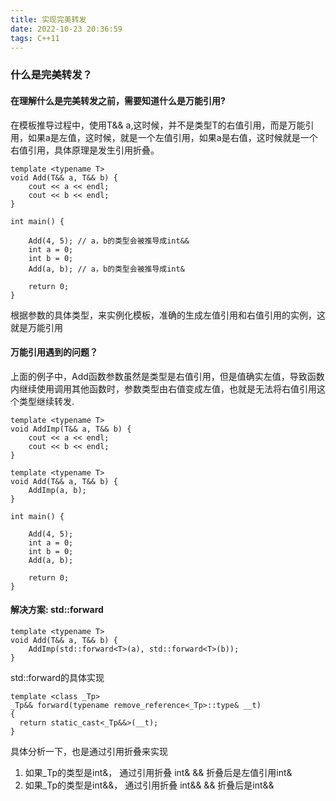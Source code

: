 ```yaml
---
title: 实现完美转发
date: 2022-10-23 20:36:59
tags: C++11
---
```



### 什么是完美转发？

#### 在理解什么是完美转发之前，需要知道什么是万能引用?
在模板推导过程中，使用T&& a,这时候，并不是类型T的右值引用，而是万能引用，如果a是左值，这时候，就是一个左值引用，如果a是右值，这时候就是一个右值引用，具体原理是发生引用折叠。

```
template <typename T>
void Add(T&& a, T&& b) {
    cout << a << endl;
    cout << b << endl;
}

int main() {
    
    Add(4, 5); // a，b的类型会被推导成int&&
    int a = 0;
    int b = 0;
    Add(a, b); // a，b的类型会被推导成int&
    
    return 0;
}
```
根据参数的具体类型，来实例化模板，准确的生成左值引用和右值引用的实例，这就是万能引用


#### 万能引用遇到的问题？
上面的例子中，Add函数参数虽然是类型是右值引用，但是值确实左值，导致函数内继续使用调用其他函数时，参数类型由右值变成左值，也就是无法将右值引用这个类型继续转发.
```
template <typename T>
void AddImp(T&& a, T&& b) {
    cout << a << endl;
    cout << b << endl;
}

template <typename T>
void Add(T&& a, T&& b) {
    AddImp(a, b);
}

int main() {
    
    Add(4, 5);
    int a = 0;
    int b = 0;
    Add(a, b);
    
    return 0;
}
```

#### 解决方案: std::forward<T>
```
template <typename T>
void Add(T&& a, T&& b) {
    AddImp(std::forward<T>(a), std::forward<T>(b));
}

```
std::forward的具体实现
```
template <class _Tp>
_Tp&& forward(typename remove_reference<_Tp>::type& __t) 
{
  return static_cast<_Tp&&>(__t);
}
```

具体分析一下，也是通过引用折叠来实现
1. 如果_Tp的类型是int&， 通过引用折叠 int& && 折叠后是左值引用int&
2. 如果_Tp的类型是int&&， 通过引用折叠 int&& && 折叠后是int&&

















